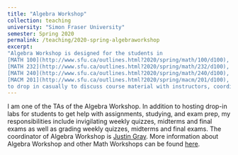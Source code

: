 ```yaml
---
title: "Algebra Workshop"
collection: teaching
university: "Simon Fraser University"
semester: Spring 2020
permalink: /teaching/2020-spring-algebraworkshop
excerpt: 
"Algebra Workshop is designed for the students in 
[MATH 100](http://www.sfu.ca/outlines.html?2020/spring/math/100/d100),
[MATH 232](http://www.sfu.ca/outlines.html?2020/spring/math/232/d100),
[MATH 240](http://www.sfu.ca/outlines.html?2020/spring/math/240/d100),
[MACM 201](http://www.sfu.ca/outlines.html?2020/spring/macm/201/d100),
to drop in casually to discuss course material with instructors, coordinators, and teaching assistants, or get help with assignments, studying, and exam prep"
---
```


I am one of the TAs of the Algebra Workshop. 
In addition to hosting drop-in labs for students to get help with assignments, studying, and exam prep, 
my responsibilities include invigilating weekly quizzes, midterms and final exams
as well as grading weekly quizzes, midterms and final exams.
The coordinator of Algebra Workshop is [Justin Gray](https://www.sfu.ca/math/department/faculty/gray--justin.html). 
More information about Algebra Workshop and other Math Workshops can be found [here](https://www.sfu.ca/math/undergraduate/current-students/workshops.html).

